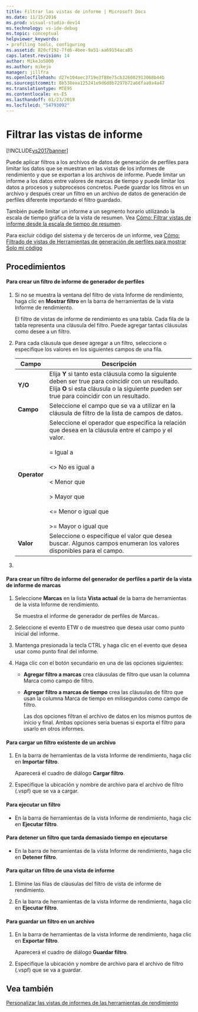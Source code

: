 ```yaml
---
title: Filtrar las vistas de informe | Microsoft Docs
ms.date: 11/15/2016
ms.prod: visual-studio-dev14
ms.technology: vs-ide-debug
ms.topic: conceptual
helpviewer_keywords:
- profiling tools, configuring
ms.assetid: 820cf192-7fd6-4bee-9a51-aa69154aca85
caps.latest.revision: 14
author: MikeJo5000
ms.author: mikejo
manager: jillfra
ms.openlocfilehash: d27e104aec3719e3f88e75cb326082913068b44b
ms.sourcegitcommit: 8b538eea125241e9d6d8b7297b72a66faa9a4a47
ms.translationtype: MTE95
ms.contentlocale: es-ES
ms.lasthandoff: 01/23/2019
ms.locfileid: "54793092"
---
```

# <a name="filtering-report-views"></a>Filtrar las vistas de informe
[!INCLUDE[vs2017banner](../includes/vs2017banner.md)]

Puede aplicar filtros a los archivos de datos de generación de perfiles para limitar los datos que se muestran en las vistas de los informes de rendimiento y que se exportan a los archivos de informe. Puede limitar un informe a los datos entre valores de marcas de tiempo y puede limitar los datos a procesos y subprocesos concretos. Puede guardar los filtros en un archivo y después crear un filtro en un archivo de datos de generación de perfiles diferente importando el filtro guardado.  
  
 También puede limitar un informe a un segmento horario utilizando la escala de tiempo gráfica de la vista de resumen. Vea [Cómo: Filtrar vistas de informe desde la escala de tiempo de resumen](../profiling/how-to-filter-report-views-from-the-summary-timeline.md).  
  
 Para excluir código del sistema y de terceros de un informe, vea [Cómo: Filtrado de vistas de Herramientas de generación de perfiles para mostrar Solo mi código](../profiling/how-to-filter-profiling-tools-report-views-to-display-just-my-code.md)  
  
## <a name="procedures"></a>Procedimientos  
  
#### <a name="to-create-a-profiler-report-filter"></a>Para crear un filtro de informe de generador de perfiles  
  
1.  Si no se muestra la ventana del filtro de vista Informe de rendimiento, haga clic en **Mostrar filtro** en la barra de herramientas de la vista Informe de rendimiento.  
  
     El filtro de vistas de informe de rendimiento es una tabla. Cada fila de la tabla representa una cláusula del filtro. Puede agregar tantas cláusulas como desee a un filtro.  
  
2.  Para cada cláusula que desee agregar a un filtro, seleccione o especifique los valores en los siguientes campos de una fila.  
  
    |Campo|Descripción|  
    |-----------|-----------------|  
    |**Y/O**|Elija **Y** si tanto esta cláusula como la siguiente deben ser true para coincidir con un resultado. Elija **O** si esta cláusula o la siguiente pueden ser true para coincidir con un resultado.|  
    |**Campo**|Seleccione el campo que se va a utilizar en la cláusula de filtro de la lista de campos de datos.|  
    |**Operator**|Seleccione el operador que especifica la relación que desea en la cláusula entre el campo y el valor.<br /><br /> =    Igual a<br /><br /> <>  No es igual a<br /><br /> <    Menor que<br /><br /> >    Mayor que<br /><br /> <=  Menor o igual que<br /><br /> >=  Mayor o igual que|  
    |**Valor**|Seleccione o especifique el valor que desea buscar. Algunos campos enumeran los valores disponibles para el campo.|  
  
3.  
  
#### <a name="to-create-a-profiler-report-filter-from-the-marks-report-view"></a>Para crear un filtro de informe del generador de perfiles a partir de la vista de informe de marcas  
  
1. Seleccione **Marcas** en la lista **Vista actual** de la barra de herramientas de la vista Informe de rendimiento.  
  
    Se muestra el informe de generador de perfiles de Marcas.  
  
2. Seleccione el evento ETW o de muestreo que desea usar como punto inicial del informe.  
  
3. Mantenga presionada la tecla CTRL y haga clic en el evento que desea usar como punto final del informe.  
  
4. Haga clic con el botón secundario en una de las opciones siguientes:  
  
   - **Agregar filtro a marcas** crea cláusulas de filtro que usan la columna Marca como campo de filtro.  
  
   - **Agregar filtro a marcas de tiempo** crea las cláusulas de filtro que usan la columna Marca de tiempo en milisegundos como campo de filtro.  
  
     Las dos opciones filtran el archivo de datos en los mismos puntos de inicio y final. Ambas opciones sería buenas si exporta el filtro para usarlo en otros informes.  
  
#### <a name="to-load-an-existing-filter-from-a-file"></a>Para cargar un filtro existente de un archivo  
  
1.  En la barra de herramientas de la vista Informe de rendimiento, haga clic en **Importar filtro**.  
  
     Aparecerá el cuadro de diálogo **Cargar filtro**.  
  
2.  Especifique la ubicación y nombre de archivo para el archivo de filtro (.vspf) que se va a cargar.  
  
#### <a name="to-execute-a-filter"></a>Para ejecutar un filtro  
  
-   En la barra de herramientas de la vista Informe de rendimiento, haga clic en **Ejecutar filtro**.  
  
#### <a name="to-stop-a-filter-that-is-taking-too-long-to-execute"></a>Para detener un filtro que tarda demasiado tiempo en ejecutarse  
  
-   En la barra de herramientas de la vista Informe de rendimiento, haga clic en **Detener filtro**.  
  
#### <a name="to-remove-a-filter-on-a-report-view"></a>Para quitar un filtro de una vista de informe  
  
1.  Elimine las filas de cláusulas del filtro de vista de informe de rendimiento.  
  
2.  En la barra de herramientas de la vista Informe de rendimiento, haga clic en **Ejecutar filtro**.  
  
#### <a name="to-save-a-filter-to-a-file"></a>Para guardar un filtro en un archivo  
  
1.  En la barra de herramientas de la vista Informe de rendimiento, haga clic en **Exportar filtro**.  
  
     Aparecerá el cuadro de diálogo **Guardar filtro**.  
  
2.  Especifique la ubicación y nombre de archivo para el archivo de filtro (.vspf) que se va a guardar.  
  
## <a name="see-also"></a>Vea también  
 [Personalizar las vistas de informes de las herramientas de rendimiento](../profiling/customizing-performance-tools-report-views.md)
